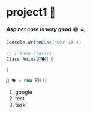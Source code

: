 # project1 :cop:
***Asp net core is very good*** 😂
🪒
```cs
Console.WriteLine("var 10");

// I know classes:
Class Animal🐶🐕🐩 {

}

🐶 🐕 = new 🐱();


```
1. google
1. test
1. task
